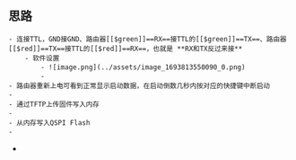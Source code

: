## 思路
	- 连接TTL，GND接GND、路由器[[$green]]==RX==接TTL的[[$green]]==TX==、路由器[[$red]]==TX==接TTL的[[$red]]==RX==，也就是 **RX和TX反过来接**
		- 软件设置
			- ![image.png](../assets/image_1693813550090_0.png)
			-
	- 路由器重新上电可看到正常显示启动数据，在启动倒数几秒内按对应的快捷键中断启动
	-
	- 通过TFTP上传固件写入内存
	-
	- 从内存写入QSPI Flash
	-
-